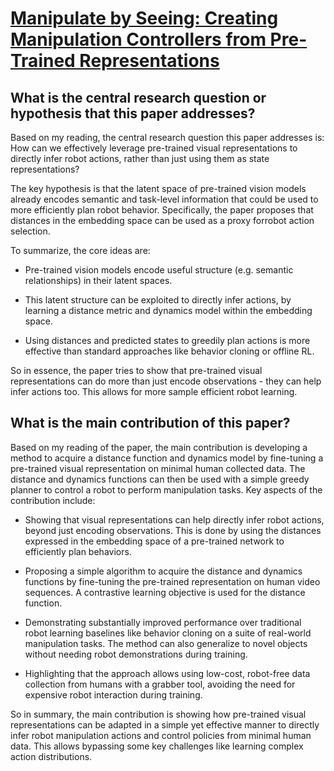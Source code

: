 # [Manipulate by Seeing: Creating Manipulation Controllers from Pre-Trained   Representations](https://arxiv.org/abs/2303.08135)

## What is the central research question or hypothesis that this paper addresses?

 Based on my reading, the central research question this paper addresses is: How can we effectively leverage pre-trained visual representations to directly infer robot actions, rather than just using them as state representations? 

The key hypothesis is that the latent space of pre-trained vision models already encodes semantic and task-level information that could be used to more efficiently plan robot behavior. Specifically, the paper proposes that distances in the embedding space can be used as a proxy forrobot action selection.

To summarize, the core ideas are:

- Pre-trained vision models encode useful structure (e.g. semantic relationships) in their latent spaces. 

- This latent structure can be exploited to directly infer actions, by learning a distance metric and dynamics model within the embedding space.

- Using distances and predicted states to greedily plan actions is more effective than standard approaches like behavior cloning or offline RL.

So in essence, the paper tries to show that pre-trained visual representations can do more than just encode observations - they can help infer actions too. This allows for more sample efficient robot learning.


## What is the main contribution of this paper?

 Based on my reading of the paper, the main contribution is developing a method to acquire a distance function and dynamics model by fine-tuning a pre-trained visual representation on minimal human collected data. The distance and dynamics functions can then be used with a simple greedy planner to control a robot to perform manipulation tasks. Key aspects of the contribution include:

- Showing that visual representations can help directly infer robot actions, beyond just encoding observations. This is done by using the distances expressed in the embedding space of a pre-trained network to efficiently plan behaviors. 

- Proposing a simple algorithm to acquire the distance and dynamics functions by fine-tuning the pre-trained representation on human video sequences. A contrastive learning objective is used for the distance function.

- Demonstrating substantially improved performance over traditional robot learning baselines like behavior cloning on a suite of real-world manipulation tasks. The method can also generalize to novel objects without needing robot demonstrations during training.

- Highlighting that the approach allows using low-cost, robot-free data collection from humans with a grabber tool, avoiding the need for expensive robot interaction during training.

So in summary, the main contribution is showing how pre-trained visual representations can be adapted in a simple yet effective manner to directly infer robot manipulation actions and control policies from minimal human data. This allows bypassing some key challenges like learning complex action distributions.
